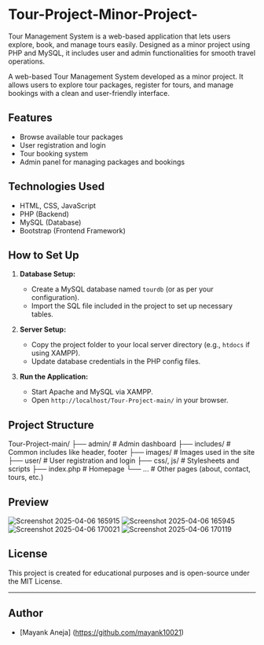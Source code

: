 # Tour-Project-Minor-Project-
Tour Management System is a web-based application that lets users explore, book, and manage tours easily. Designed as a minor project using PHP and MySQL, it includes user and admin functionalities for smooth travel operations.


A web-based Tour Management System developed as a minor project. It allows users to explore tour packages, register for tours, and manage bookings with a clean and user-friendly interface.

## Features

- Browse available tour packages
- User registration and login
- Tour booking system
- Admin panel for managing packages and bookings

## Technologies Used

- HTML, CSS, JavaScript
- PHP (Backend)
- MySQL (Database)
- Bootstrap (Frontend Framework)

## How to Set Up

1. **Database Setup:**
   - Create a MySQL database named `tourdb` (or as per your configuration).
   - Import the SQL file included in the project to set up necessary tables.

2. **Server Setup:**
   - Copy the project folder to your local server directory (e.g., `htdocs` if using XAMPP).
   - Update database credentials in the PHP config files.

3. **Run the Application:**
   - Start Apache and MySQL via XAMPP.
   - Open `http://localhost/Tour-Project-main/` in your browser.

## Project Structure

Tour-Project-main/ ├── admin/ # Admin dashboard ├── includes/ # Common includes like header, footer ├── images/ # Images used in the site ├── user/ # User registration and login ├── css/, js/ # Stylesheets and scripts ├── index.php # Homepage └── ... # Other pages (about, contact, tours, etc.)


## Preview
![Screenshot 2025-04-06 165915](https://github.com/user-attachments/assets/9de2c9d7-4fe0-43a3-9387-5bd37a2ef179)
![Screenshot 2025-04-06 165945](https://github.com/user-attachments/assets/3336f2e9-67ef-48a0-af52-002a688f94ea)
![Screenshot 2025-04-06 170021](https://github.com/user-attachments/assets/9a57e014-d86a-46a5-8a12-207e92ca2575)
![Screenshot 2025-04-06 170119](https://github.com/user-attachments/assets/5ef54285-5af0-4d96-b73e-0e6221c73dfc)

## License

This project is created for educational purposes and is open-source under the MIT License.

---

## Author

- [Mayank Aneja] (https://github.com/mayank10021)
